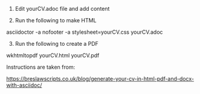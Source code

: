 1. Edit yourCV.adoc file and add content

2. Run the following to make HTML

asciidoctor -a nofooter -a stylesheet=yourCV.css yourCV.adoc

3. Run the following to create a PDF

wkhtmltopdf yourCV.html yourCV.pdf

Instructions are taken from: 

https://breslawscripts.co.uk/blog/generate-your-cv-in-html-pdf-and-docx-with-asciidoc/




